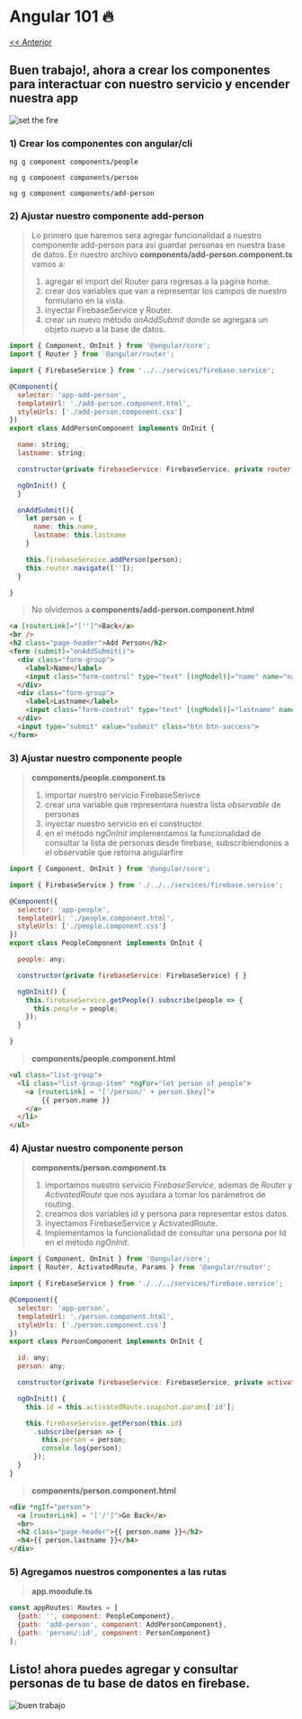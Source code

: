 # Angular 101 :fire:

[ << Anterior](https://github.com/Shinkei/angular-firebase-tutorial/tree/step2)


## Buen trabajo!, ahora a crear los componentes para interactuar con nuestro servicio y encender nuestra app

![set the fire](https://i.giphy.com/media/zqhZB6bo5FgoE/giphy.gif)

### 1) Crear los componentes con angular/cli
```
ng g component components/people
```
```
ng g component components/person
```
```
ng g component components/add-person
```

### 2) Ajustar nuestro componente add-person
> Lo primero que haremos sera agregar funcionalidad a nuestro componente add-person para así guardar personas en nuestra base de datos.
> En nuestro archivo **components/add-person.component.ts** vamos a:
> 1. agregar el import del Router para regresas a la pagina home.
> 2. crear dos variables que van a representar los campos de nuestro formulario en la vista.
> 3. inyectar FirebaseService y Router.
> 4. crear un nuevo método *onAddSubmit* donde se agregara un objeto nuevo a la base de datos.
```javascript
import { Component, OnInit } from '@angular/core';
import { Router } from '@angular/router';

import { FirebaseService } from '../../services/firebase.service';

@Component({
  selector: 'app-add-person',
  templateUrl: './add-person.component.html',
  styleUrls: ['./add-person.component.css']
})
export class AddPersonComponent implements OnInit {

  name: string;
  lastname: string;

  constructor(private firebaseService: FirebaseService, private router: Router) { }

  ngOnInit() {
  }

  onAddSubmit(){
    let person = {
      name: this.name,
      lastname: this.lastname
    }

    this.firebaseService.addPerson(person);
    this.router.navigate(['']);
  }

}
```
> No olvidemos a **components/add-person.component.html**
```html
<a [routerLink]="['']">Back</a>
<br />
<h2 class="page-header">Add Person</h2>
<form (submit)="onAddSubmit()">
  <div class="form-group">
    <label>Name</label>
    <input class="form-control" type="text" [(ngModel)]="name" name="name" required>
  </div>
  <div class="form-group">
    <label>Lastname</label>
    <input class="form-control" type="text" [(ngModel)]="lastname" name="lastname" required>
  </div>
  <input type="submit" value="submit" class="btn btn-success">
</form>
```

### 3) Ajustar nuestro componente people
> **components/people.component.ts**
> 1. importar nuestro servicio FirebaseSerivce
> 2. crear una variable que representara nuestra lista *observable* de personas
> 3. inyectar nuestro servicio en el constructor.
> 4. en el método *ngOnInit* implementamos la funcionalidad de consultar la lista de personas desde firebase, subscribiendonos a el observable que retorna angularfire
```javascript 
import { Component, OnInit } from '@angular/core';

import { FirebaseService } from './../../services/firebase.service';

@Component({
  selector: 'app-people',
  templateUrl: './people.component.html',
  styleUrls: ['./people.component.css']
})
export class PeopleComponent implements OnInit {

  people: any;

  constructor(private firebaseService: FirebaseService) { }

  ngOnInit() {
    this.firebaseService.getPeople().subscribe(people => {
      this.people = people;
    });
  }

}
```
> **components/people.component.html**
```html
<ul class="list-group">
  <li class="list-group-item" *ngFor="let person of people">
    <a [routerLink] = "['/person/' + person.$key]">
        {{ person.name }}
    </a>
  </li>
</ul>
```

### 4) Ajustar nuestro componente person
>**components/person.component.ts**
>1. importamos nuestro servicio *FirebaseService*, ademas de *Router* y *ActivatedRoute* que nos ayudara a tomar los parámetros de routing.
>2. creamos dos variables id y persona para representar estos datos.
>3. inyectamos FirebaseService y ActivatedRoute.
>4. Implementamos la funcionalidad de consultar una persona por Id en el método *ngOnInit*.
```javascript
import { Component, OnInit } from '@angular/core';
import { Router, ActivatedRoute, Params } from '@angular/router';

import { FirebaseService } from './../../services/firebase.service';

@Component({
  selector: 'app-person',
  templateUrl: './person.component.html',
  styleUrls: ['./person.component.css']
})
export class PersonComponent implements OnInit {

  id: any;
  person: any;

  constructor(private firebaseService: FirebaseService, private activatedRoute: ActivatedRoute) { }

  ngOnInit() {
    this.id = this.activatedRoute.snapshot.params['id'];

    this.firebaseService.getPerson(this.id)
      .subscribe(person => {
        this.person = person;
        console.log(person);
      });
  }
}
```
>**components/person.component.html**
```html
<div *ngIf="person">
  <a [routerLink] = "['/']">Go Back</a>
  <br>
  <h2 class="page-header">{{ person.name }}</h2>
  <h4>{{ person.lastname }}</h4>
</div>
```
### 5) Agregamos nuestros componentes a las rutas 
> **app.moodule.ts**
```javascript
const appRoutes: Routes = [
  {path: '', component: PeopleComponent},
  {path: 'add-person', component: AddPersonComponent},
  {path: 'person/:id', component: PersonComponent}
];
```
## Listo! ahora puedes agregar y consultar personas de tu base de datos en firebase.

![buen trabajo](https://i.giphy.com/media/XreQmk7ETCak0/giphy.gif)
